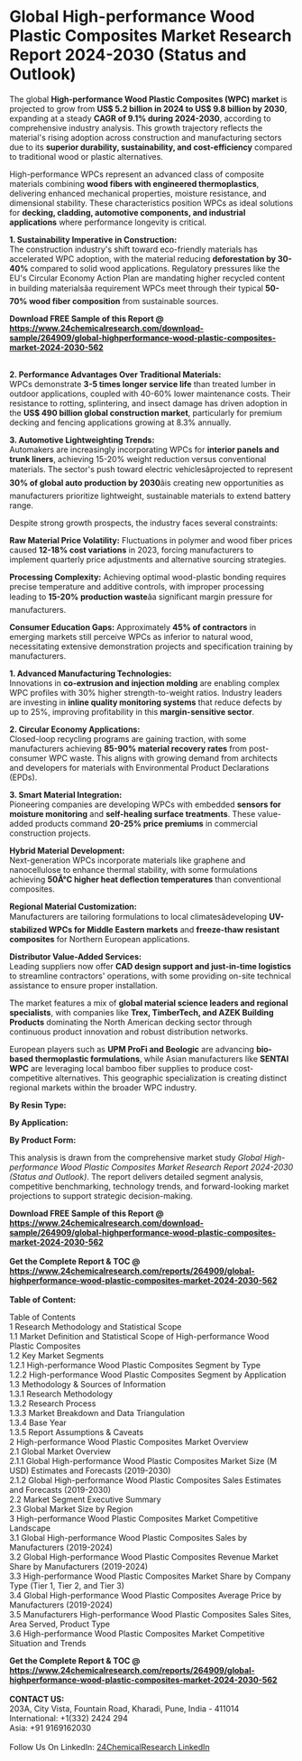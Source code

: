 <h1>Global High-performance Wood Plastic Composites Market Research Report 2024-2030 (Status and Outlook)</h1><p>The global <strong>High-performance Wood Plastic Composites (WPC) market</strong> is projected to grow from <strong>US$ 5.2 billion in 2024 to US$ 9.8 billion by 2030</strong>, expanding at a steady <strong>CAGR of 9.1% during 2024-2030</strong>, according to comprehensive industry analysis. This growth trajectory reflects the material's rising adoption across construction and manufacturing sectors due to its <strong>superior durability, sustainability, and cost-efficiency</strong> compared to traditional wood or plastic alternatives.</p><p>High-performance WPCs represent an advanced class of composite materials combining <strong>wood fibers with engineered thermoplastics</strong>, delivering enhanced mechanical properties, moisture resistance, and dimensional stability. These characteristics position WPCs as ideal solutions for <strong>decking, cladding, automotive components, and industrial applications</strong> where performance longevity is critical.</p><p><strong>1. Sustainability Imperative in Construction:</strong><br>
The construction industry's shift toward eco-friendly materials has accelerated WPC adoption, with the material reducing <strong>deforestation by 30-40%</strong> compared to solid wood applications. Regulatory pressures like the EU's Circular Economy Action Plan are mandating higher recycled content in building materialsâa requirement WPCs meet through their typical <strong>50-70% wood fiber composition</strong> from sustainable sources.</p><div><b>Download FREE Sample of this Report @ 
            <a href="https://www.24chemicalresearch.com/download-sample/264909/global-highperformance-wood-plastic-composites-market-2024-2030-562">
            https://www.24chemicalresearch.com/download-sample/264909/global-highperformance-wood-plastic-composites-market-2024-2030-562</a></b></div><br><p><strong>2. Performance Advantages Over Traditional Materials:</strong><br>
WPCs demonstrate <strong>3-5 times longer service life</strong> than treated lumber in outdoor applications, coupled with 40-60% lower maintenance costs. Their resistance to rotting, splintering, and insect damage has driven adoption in the <strong>US$ 490 billion global construction market</strong>, particularly for premium decking and fencing applications growing at 8.3% annually.</p><p><strong>3. Automotive Lightweighting Trends:</strong><br>
Automakers are increasingly incorporating WPCs for <strong>interior panels and trunk liners</strong>, achieving 15-20% weight reduction versus conventional materials. The sector's push toward electric vehiclesâprojected to represent <strong>30% of global auto production by 2030</strong>âis creating new opportunities as manufacturers prioritize lightweight, sustainable materials to extend battery range.</p><p>Despite strong growth prospects, the industry faces several constraints:</p><p><strong>Raw Material Price Volatility:</strong> Fluctuations in polymer and wood fiber prices caused <strong>12-18% cost variations</strong> in 2023, forcing manufacturers to implement quarterly price adjustments and alternative sourcing strategies.</p><p><strong>Processing Complexity:</strong> Achieving optimal wood-plastic bonding requires precise temperature and additive controls, with improper processing leading to <strong>15-20% production waste</strong>âa significant margin pressure for manufacturers.</p><p><strong>Consumer Education Gaps:</strong> Approximately <strong>45% of contractors</strong> in emerging markets still perceive WPCs as inferior to natural wood, necessitating extensive demonstration projects and specification training by manufacturers.</p><p><strong>1. Advanced Manufacturing Technologies:</strong><br>
Innovations in <strong>co-extrusion and injection molding</strong> are enabling complex WPC profiles with 30% higher strength-to-weight ratios. Industry leaders are investing in <strong>inline quality monitoring systems</strong> that reduce defects by up to 25%, improving profitability in this <strong>margin-sensitive sector</strong>.</p><p><strong>2. Circular Economy Applications:</strong><br>
Closed-loop recycling programs are gaining traction, with some manufacturers achieving <strong>85-90% material recovery rates</strong> from post-consumer WPC waste. This aligns with growing demand from architects and developers for materials with Environmental Product Declarations (EPDs).</p><p><strong>3. Smart Material Integration:</strong><br>
Pioneering companies are developing WPCs with embedded <strong>sensors for moisture monitoring</strong> and <strong>self-healing surface treatments</strong>. These value-added products command <strong>20-25% price premiums</strong> in commercial construction projects.</p><p><strong>Hybrid Material Development:</strong><br>
	Next-generation WPCs incorporate materials like graphene and nanocellulose to enhance thermal stability, with some formulations achieving <strong>50Â°C higher heat deflection temperatures</strong> than conventional composites.</p><p><strong>Regional Material Customization:</strong><br>
	Manufacturers are tailoring formulations to local climatesâdeveloping <strong>UV-stabilized WPCs for Middle Eastern markets</strong> and <strong>freeze-thaw resistant composites</strong> for Northern European applications.</p><p><strong>Distributor Value-Added Services:</strong><br>
	Leading suppliers now offer <strong>CAD design support and just-in-time logistics</strong> to streamline contractors' operations, with some providing on-site technical assistance to ensure proper installation.</p><p>The market features a mix of <strong>global material science leaders and regional specialists</strong>, with companies like <strong>Trex, TimberTech, and AZEK Building Products</strong> dominating the North American decking sector through continuous product innovation and robust distribution networks.</p><p>European players such as <strong>UPM ProFi and Beologic</strong> are advancing <strong>bio-based thermoplastic formulations</strong>, while Asian manufacturers like <strong>SENTAI WPC</strong> are leveraging local bamboo fiber supplies to produce cost-competitive alternatives. This geographic specialization is creating distinct regional markets within the broader WPC industry.</p><p><strong>By Resin Type:</strong></p><p><strong>By Application:</strong></p><p><strong>By Product Form:</strong></p><p>This analysis is drawn from the comprehensive market study <em>Global High-performance Wood Plastic Composites Market Research Report 2024-2030 (Status and Outlook)</em>. The report delivers detailed segment analysis, competitive benchmarking, technology trends, and forward-looking market projections to support strategic decision-making.</p><div><b>Download FREE Sample of this Report @ 
            <a href="https://www.24chemicalresearch.com/download-sample/264909/global-highperformance-wood-plastic-composites-market-2024-2030-562">
            https://www.24chemicalresearch.com/download-sample/264909/global-highperformance-wood-plastic-composites-market-2024-2030-562</a></b></div><br><div><b>Get the Complete Report & TOC @ 
            <a href="https://www.24chemicalresearch.com/reports/264909/global-highperformance-wood-plastic-composites-market-2024-2030-562">
            https://www.24chemicalresearch.com/reports/264909/global-highperformance-wood-plastic-composites-market-2024-2030-562</a></b></div><br>
            <b>Table of Content:</b><p>Table of Contents<br />
1 Research Methodology and Statistical Scope<br />
1.1 Market Definition and Statistical Scope of High-performance Wood Plastic Composites<br />
1.2 Key Market Segments<br />
1.2.1 High-performance Wood Plastic Composites Segment by Type<br />
1.2.2 High-performance Wood Plastic Composites Segment by Application<br />
1.3 Methodology & Sources of Information<br />
1.3.1 Research Methodology<br />
1.3.2 Research Process<br />
1.3.3 Market Breakdown and Data Triangulation<br />
1.3.4 Base Year<br />
1.3.5 Report Assumptions & Caveats<br />
2 High-performance Wood Plastic Composites Market Overview<br />
2.1 Global Market Overview<br />
2.1.1 Global High-performance Wood Plastic Composites Market Size (M USD) Estimates and Forecasts (2019-2030)<br />
2.1.2 Global High-performance Wood Plastic Composites Sales Estimates and Forecasts (2019-2030)<br />
2.2 Market Segment Executive Summary<br />
2.3 Global Market Size by Region<br />
3 High-performance Wood Plastic Composites Market Competitive Landscape<br />
3.1 Global High-performance Wood Plastic Composites Sales by Manufacturers (2019-2024)<br />
3.2 Global High-performance Wood Plastic Composites Revenue Market Share by Manufacturers (2019-2024)<br />
3.3 High-performance Wood Plastic Composites Market Share by Company Type (Tier 1, Tier 2, and Tier 3)<br />
3.4 Global High-performance Wood Plastic Composites Average Price by Manufacturers (2019-2024)<br />
3.5 Manufacturers High-performance Wood Plastic Composites Sales Sites, Area Served, Product Type<br />
3.6 High-performance Wood Plastic Composites Market Competitive Situation and Trends<br />
</p><div><b>Get the Complete Report & TOC @ 
            <a href="https://www.24chemicalresearch.com/reports/264909/global-highperformance-wood-plastic-composites-market-2024-2030-562">
            https://www.24chemicalresearch.com/reports/264909/global-highperformance-wood-plastic-composites-market-2024-2030-562</a></b></div><br><b>CONTACT US:</b><br>
            203A, City Vista, Fountain Road, Kharadi, Pune, India - 411014<br>
            International: +1(332) 2424 294<br>
            Asia: +91 9169162030 <br><br>
            Follow Us On LinkedIn: <a href="https://www.linkedin.com/company/24chemicalresearch/">24ChemicalResearch LinkedIn</a>